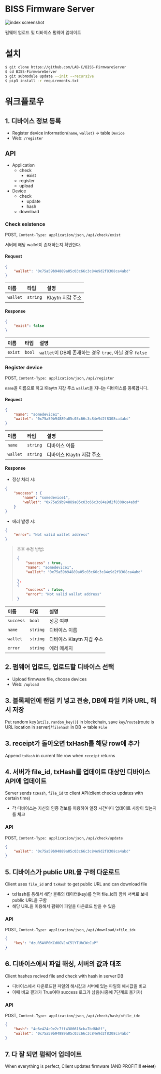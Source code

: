 # BISS Firmware Server
![index screenshot](./assets/index.png)

펌웨어 업로드 및 디바이스 펌웨어 업데이트

# 설치
```bash
$ git clone https://github.com/LAB-C/BISS-FirmwareServer
$ cd BISS-FirmwareServer
$ git submodule update --init --recursive
$ pip3 install -r requirements.txt
```

# 워크플로우

## 1. 디바이스 정보 등록
- Register device information(`name`, `wallet`) -> table `Device`
- Web: `/register`

## API
- Application
  - check
    - exist
  - register 
  - upload
- Device
  - check
    - update
    - hash
  - download

### Check existence
POST, `Content-Type: application/json`, `/api/check/exist`

서버에 해당 wallet이 존재하는지 확인한다.

#### Request

```json
{
    "wallet": "0x75a59b94889a05c03c66c3c84e9d2f8308ca4abd"
}
```

| 이름        | 타입      | 설명            |
| :--------- | :------- | :------------- |
| `wallet`   | `string` | Klaytn 지갑 주소 |

#### Response

```json
{
    "exist": false
}
```

| 이름     | 타입     | 설명            |
| :------ | :------ | :------------- |
| `exist` | `bool`  | `wallet`이 DB에 존재하는 경우 `true`, 아닐 경우 `false` |

### Register device
POST, `Content-Type: application/json`, `/api/register`

`name`을 이름으로 하고 Klaytn 지갑 주소 `wallet`을 지니는 디바이스를 등록합니다.

#### Request

```json
{
    "name": "somedevice1", 
    "wallet": "0x75a59b94889a05c03c66c3c84e9d2f8308ca4abd"
}
```

| 이름        | 타입      | 설명            |
| :--------- | :------- | :------------- |
| `name`     | `string` | 디바이스 이름     |
| `wallet`   | `string` | 디바이스 Klaytn 지갑 주소 |

#### Response

- 정상 처리 시:

```json
{
    "success" : {
        "name": "somedevice1", 
        "wallet": "0x75a59b94889a05c03c66c3c84e9d2f8308ca4abd"
    }
}
```

- 에러 발생 시:

```json
{
    "error": "Not valid wallet address"
}
```

> 추후 수정 방법:
> ```json
> {
>     "success" : true,
>     "name": "somedevice1", 
>     "wallet": "0x75a59b94889a05c03c66c3c84e9d2f8308ca4abd"
>
> },
> {
>     "success" : false,
>     "error": "Not valid wallet address"
> }
> ```

| 이름       | 타입      | 설명            |
| :-------- | :------- | :------------- |
| `success` | `bool`   | 성공 여부        |
| `name`    | `string` | 디바이스 이름     |
| `wallet`  | `string` | 디바이스 Klaytn 지갑 주소 |
| `error`   | `string` | 에러 메세지      |

## 2. 펌웨어 업로드, 업로드할 디바이스 선택
- Upload firmware file, choose devices 
- Web: `/upload`

## 3. 블록체인에 랜덤 키 넣고 전송, DB에 파일 키와 URL, 해시 저장
Put random key(`utils.random_key()`) in blockchain, save `key`/`route`(route is URL location in server)/`filehash` in DB -> table `File`

## 3. receipt가 돌아오면 txHash를 해당 row에 추가
Append `txHash` in current file row when `receipt` returns

## 4. 서버가 file_id, txHash를 업데이트 대상인 디바이스 API에 업데이트
Server sends `txHash`, `file_id` to client API(client checks updates with certain time)

- 각 디바이스는 자신의 인증 정보를 이용하여 일정 시간마다 업데이트 사항이 있는지를 체크

### API
POST, `Content-Type: application/json`, `/api/check/update`

```json
{
    "wallet": "0x75a59b94889a05c03c66c3c84e9d2f8308ca4abd"
}
```

## 5. 디바이스가 public URL을 구해 다운로드
Client uses `file_id` and `txHash` to get public URL and can download file

- txHash를 통해서 해당 블록의 데이터(key)를 얻어 file_id와 함께 서버로 보내 public URL을 구함
- 해당 URL을 이용해서 펌웨어 파일을 다운로드 받을 수 있음

### API
POST, `Content-Type: application/json`, `/api/download/<file_id>`

```json
{
    "key": "dzuR5AVP0KCd0GVJnC5lYTUhCWcCuP"
}
```

## 6. 디바이스에서 파일 해싱, 서버의 값과 대조
Client hashes recived file and check with hash in server DB

- 디바이스에서 다운로드한 파일의 해시값과 서버에 있는 파일의 해시값을 비교
- 이때 비교 결과가 True여야 success 로그가 남음(나중에 7단계로 옮기자)

### API
POST, `Content-Type: application/json`, `/api/check/hash/<file_id>`

```json
{
    "hash": "4e6e424c9e2c7ff4386616cba7bd6b8f",
    "wallet": "0x75a59b94889a05c03c66c3c84e9d2f8308ca4abd"
}
```

## 7. 다 잘 되면 펌웨어 업데이트
When everything is perfect, Client updates firmware (AND PROFIT!!! ~~at last~~)
